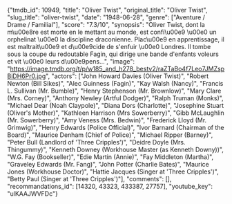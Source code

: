 {"tmdb_id": 10949, "title": "Oliver Twist", "original_title": "Oliver Twist", "slug_title": "oliver-twist", "date": "1948-06-28", "genre": ["Aventure / Drame / Familial"], "score": "7.3/10", "synopsis": "Oliver Twist, dont la m\u00e8re est morte en le mettant au monde, est confi\u00e9 \u00e0 un orphelinat \u00e0 la discipline draconienne. Plac\u00e9 en apprentissage, il est maltrait\u00e9 et d\u00e9cide de s'enfuir \u00e0 Londres. Il tombe sous la coupe du redoutable Fagin, qui dirige une bande d'enfants voleurs et vit \u00e0 leurs d\u00e9pens...", "image": "https://image.tmdb.org/t/p/w185_and_h278_bestv2/raZTaBo4f7Leo7JMZspBiDH6Pr0.jpg", "actors": ["John Howard Davies (Oliver Twist)", "Robert Newton (Bill Sikes)", "Alec Guinness (Fagin)", "Kay Walsh (Nancy)", "Francis L. Sullivan (Mr. Bumble)", "Henry Stephenson (Mr. Brownlow)", "Mary Clare (Mrs. Corney)", "Anthony Newley (Artful Dodger)", "Ralph Truman (Monks)", "Michael Dear (Noah Claypole)", "Diana Dors (Charlotte)", "Josephine Stuart (Oliver's Mother)", "Kathleen Harrison (Mrs Sowerberry)", "Gibb McLaughlin (Mr. Sowerberry)", "Amy Veness (Mrs. Bedwin)", "Frederick Lloyd (Mr. Grimwig)", "Henry Edwards (Police Official)", "Ivor Barnard (Chairman of the Board)", "Maurice Denham (Chief of Police)", "Michael Ripper (Barney)", "Peter Bull (Landlord of 'Three Cripples')", "Deidre Doyle (Mrs. Thingummy)", "Kenneth Downey (Workhouse Master (as Kenneth Downy))", "W.G. Fay (Bookseller)", "Edie Martin (Annie)", "Fay Middleton (Martha)", "Graveley Edwards (Mr. Fang)", "John Potter (Charlie Bates)", "Maurice Jones (Workhouse Doctor)", "Hattie Jacques (Singer at 'Three Cripples')", "Betty Paul (Singer at 'Three Cripples')"], "comments": [], "recommandations_id": [14320, 43323, 433387, 27757], "youtube_key": "ulKAAJWVFDc"}